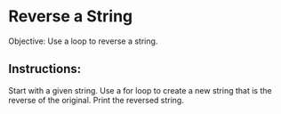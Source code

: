 # Reverse a String
Objective: Use a loop to reverse a string.

## Instructions:
Start with a given string.
Use a for loop to create a new string that is the reverse of the original.
Print the reversed string.
